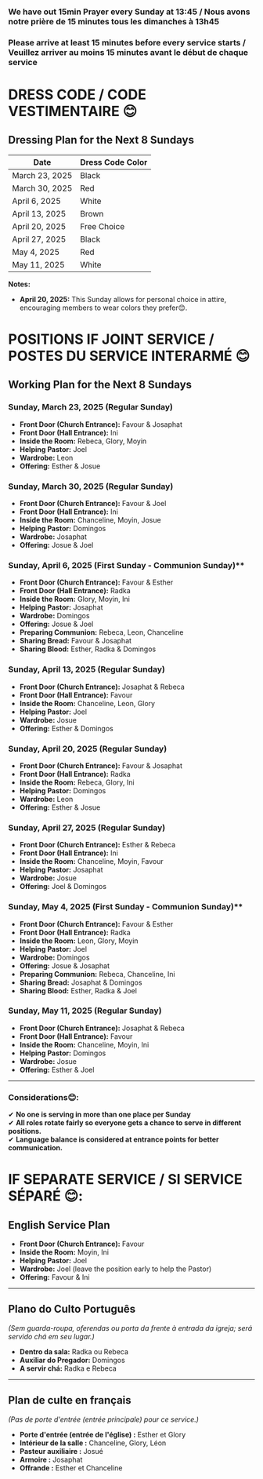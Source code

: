 ### We have out 15min Prayer every Sunday at 13:45 / Nous avons notre prière de 15 minutes tous les dimanches à 13h45
### Please arrive at least 15 minutes before every service starts / Veuillez arriver au moins 15 minutes avant le début de chaque service

# DRESS CODE / CODE VESTIMENTAIRE 😊

## **Dressing Plan for the Next 8 Sundays**

| Date                 | Dress Code Color |
|----------------------|------------------|
| March 23, 2025       | Black            |
| March 30, 2025       | Red              |
| April 6, 2025        | White            |
| April 13, 2025       | Brown            |
| April 20, 2025       | Free Choice      |
| April 27, 2025       | Black            |
| May 4, 2025          | Red              |
| May 11, 2025         | White            |

**Notes:**

- **April 20, 2025:** This Sunday allows for personal choice in attire, encouraging members to wear colors they prefer😊.

# POSITIONS IF JOINT SERVICE / POSTES DU SERVICE INTERARMÉ 😊

## **Working Plan for the Next 8 Sundays**

### **Sunday, March 23, 2025** (Regular Sunday)  
- **Front Door (Church Entrance):** Favour & Josaphat  
- **Front Door (Hall Entrance):** Ini  
- **Inside the Room:** Rebeca, Glory, Moyin  
- **Helping Pastor:** Joel  
- **Wardrobe:** Leon  
- **Offering:** Esther & Josue  

### **Sunday, March 30, 2025** (Regular Sunday)  
- **Front Door (Church Entrance):** Favour & Joel  
- **Front Door (Hall Entrance):** Ini  
- **Inside the Room:** Chanceline, Moyin, Josue  
- **Helping Pastor:** Domingos  
- **Wardrobe:** Josaphat  
- **Offering:** Josue & Joel  

### **Sunday, April 6, 2025** (First Sunday - Communion Sunday)**  
- **Front Door (Church Entrance):** Favour & Esther  
- **Front Door (Hall Entrance):** Radka  
- **Inside the Room:** Glory, Moyin, Ini  
- **Helping Pastor:** Josaphat  
- **Wardrobe:** Domingos  
- **Offering:** Josue & Joel  
- **Preparing Communion:** Rebeca, Leon, Chanceline  
- **Sharing Bread:** Favour & Josaphat  
- **Sharing Blood:** Esther, Radka & Domingos  

### **Sunday, April 13, 2025** (Regular Sunday)  
- **Front Door (Church Entrance):** Josaphat & Rebeca  
- **Front Door (Hall Entrance):** Favour  
- **Inside the Room:** Chanceline, Leon, Glory  
- **Helping Pastor:** Joel  
- **Wardrobe:** Josue  
- **Offering:** Esther & Domingos  

### **Sunday, April 20, 2025** (Regular Sunday)  
- **Front Door (Church Entrance):** Favour & Josaphat  
- **Front Door (Hall Entrance):** Radka  
- **Inside the Room:** Rebeca, Glory, Ini  
- **Helping Pastor:** Domingos  
- **Wardrobe:** Leon  
- **Offering:** Esther & Josue  

### **Sunday, April 27, 2025** (Regular Sunday)  
- **Front Door (Church Entrance):** Esther & Rebeca  
- **Front Door (Hall Entrance):** Ini  
- **Inside the Room:** Chanceline, Moyin, Favour  
- **Helping Pastor:** Josaphat  
- **Wardrobe:** Josue  
- **Offering:** Joel & Domingos  

### **Sunday, May 4, 2025** (First Sunday - Communion Sunday)**  
- **Front Door (Church Entrance):** Favour & Esther  
- **Front Door (Hall Entrance):** Radka  
- **Inside the Room:** Leon, Glory, Moyin  
- **Helping Pastor:** Joel  
- **Wardrobe:** Domingos  
- **Offering:** Josue & Josaphat  
- **Preparing Communion:** Rebeca, Chanceline, Ini  
- **Sharing Bread:** Josaphat & Domingos  
- **Sharing Blood:** Esther, Radka & Joel  

### **Sunday, May 11, 2025** (Regular Sunday)  
- **Front Door (Church Entrance):** Josaphat & Rebeca  
- **Front Door (Hall Entrance):** Favour  
- **Inside the Room:** Chanceline, Moyin, Ini  
- **Helping Pastor:** Domingos  
- **Wardrobe:** Josue  
- **Offering:** Esther & Joel  

---

### **Considerations😊:**
✔ **No one is serving in more than one place per Sunday**  
✔ **All roles rotate fairly so everyone gets a chance to serve in different positions.**  
✔ **Language balance is considered at entrance points for better communication.**  

# IF SEPARATE SERVICE / SI SERVICE SÉPARÉ 😊:


## **English Service Plan**
- **Front Door (Church Entrance):** Favour  
- **Inside the Room:** Moyin, Ini  
- **Helping Pastor:** Joel  
- **Wardrobe:** Joel (leave the position early to help the Pastor)  
- **Offering:** Favour & Ini  

---

## **Plano do Culto Português**
*(Sem guarda-roupa, oferendas ou porta da frente à entrada da igreja; será servido chá em seu lugar.)*
- **Dentro da sala:** Radka ou Rebeca
- **Auxiliar do Pregador:** Domingos
- **A servir chá:** Radka e Rebeca 

---

## **Plan de culte en français**
*(Pas de porte d'entrée (entrée principale) pour ce service.)*
- **Porte d'entrée (entrée de l'église) :** Esther et Glory
- **Intérieur de la salle :** Chanceline, Glory, Léon
- **Pasteur auxiliaire :** Josué
- **Armoire :** Josaphat
- **Offrande :** Esther et Chanceline 


